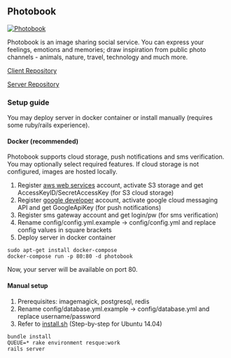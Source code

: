 ## Photobook  
[![Photobook](https://developer.android.com/images/brand/en_app_rgb_wo_45.png)](https://play.google.com/store/apps/details?id=com.freecoders.photobook)

Photobook is an image sharing social service. You can express your feelings, emotions and memories; draw inspiration from public photo channels - animals, nature, travel, technology and much more.

[Client Repository](https://github.com/aboev/photobook-client)

[Server Repository](https://github.com/aboev/photobook-server)

### Setup guide
You may deploy server in docker container or install manually (requires some ruby/rails experience).
#### Docker (recommended)

Photobook supports cloud storage, push notifications and sms verification.
You may optionally select required features. If cloud storage is not configured, images are hosted locally.

1. Register [aws web services](http://aws.amazon.com) account, activate S3 storage and get AccessKeyID/SecretAccessKey (for S3 cloud storage)
2. Register [google developer](https://console.developers.google.com/) account, activate google cloud messaging API and get GoogleApiKey (for push notifications)
3. Register sms gateway account and get login/pw (for sms verification)
4. Rename config/config.yml.example -> config/config.yml and replace config values in square brackets
5. Deploy server in docker container
```
sudo apt-get install docker-compose
docker-compose run -p 80:80 -d photobook
```
Now, your server will be available on port 80.

#### Manual setup

1. Prerequisites: imagemagick, postgresql, redis
2. Rename config/database.yml.example -> config/database.yml and replace username/password
3. Refer to [install.sh](https://github.com/aboev/photobook-server/blob/master/install.sh) (Step-by-step for Ubuntu 14.04)
```
bundle install
QUEUE=* rake environment resque:work
rails server
```
